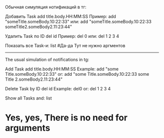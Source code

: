 Обычная симуляция нотификаций в тг:

Добавить Task
add title.body.HH:MM:SS
Пример:
add "someTitle.someBody.10:22:33"
или:
add "someTitle.someBody.10:22:33 someTitle2.someBody2.11:23:44"

Удалить Task по ID
del id
Пример:
del 0
или:
del 1 2 3 4

Показать все Task-и:
list
#Да-да Тут не нужно аргментов

--------------------------------------------------------

The usual simulation of notifications in tg:

Add Task
add title.body.HH:MM:SS
Example:
add "some Title.someBody.10:22:33"
or:
add "some Title.someBody.10:22:33 some Title 2.someBody2.11:23:44"

Delete Task by ID
del id
Example:
del0
or:
del 1 2 3 4

Show all Tasks and:
list
# Yes, yes, There is no need for arguments
